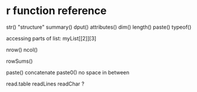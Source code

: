 r function reference
====

str() "structure"
summary() 
dput()
attributes()
dim()
length()
paste()
typeof()

accessing parts of list: myList[[2]][3]

nrow() ncol()

rowSums()

paste() concatenate
paste0() no space in between

read.table
readLines
readChar ?